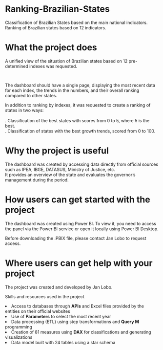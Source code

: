 # Ranking-Brazilian-States
<p> Classification of Brazilian States based on the main national indicators. Ranking of Brazilian states based on 12 indicators.</p>

# What the project does
<p> A unified view of the situation of Brazilian states based on 12 pre-determined indexes was requested.</p><br> 
<p> The dashboard should have a single page, displaying the most recent data for each index, the trends in the numbers, and their overall ranking compared to other states.</p> 
<p> In addition to ranking by indexes, it was requested to create a ranking of states in two ways:<br><br>
  . Classification of the best states with scores from 0 to 5, where 5 is the best.<br> 
  . Classification of states with the best growth trends, scored from 0 to 100.</p>
  
# Why the project is useful
<p> The dashboard was created by accessing data directly from official sources such as IPEA, IBGE, DATASUS, Ministry of Justice, etc.<br> 
  It provides an overview of the state and evaluates the governor’s management during the period.</p>
  
# How users can get started with the project
<p> The dashboard was created using Power BI. To view it, you need to access the panel via the Power BI service or open it locally using Power BI Desktop.</p> 
<p> Before downloading the .PBIX file, please contact Jan Lobo to request access.</p>

# Where users can get help with your project
The project was created and developed by Jan Lobo.

Skills and resources used in the project
<li> Access to databases through <b>APIs</b> and Excel files provided by the entities on their official websites</li> 
<li> Use of <b>Parameters</b> to select the most recent year</li> 
<li> Data processing (ETL) using step transformations and <b>Query M</b> programming</li> 
<li> Creation of 81 measures using <b>DAX</b> for classifications and generating visualizations</li> 
<li> Data model built with 24 tables using a star schema</li>
